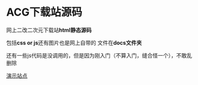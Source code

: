 # ACG下载站源码
网上二改二次元下载站**html静态源码**

包括**css or js**还有图片也是网上自带的 文件在**docs文件夹**

还有一些js代码是没调用的，但是因为刚入门（不算入门，缝合怪一个），不敢乱删除

[演示站点](https://www.baiyu.online/)